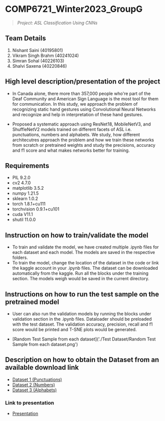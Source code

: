# **COMP6721_Winter2023_GroupG**
> *Project: ASL Classification Using CNNs*

## **Team Details**
1. Nishant Saini (40195801)
2. Vikram Singh Brahm (40241024)
3. Simran Sohal (40226103)
4. Shalvi Saxena (40220846)

## **High level description/presentation of the project**
 - In Canada alone, there more than 357,000 people who're part of the Deaf Community and American Sign Language is the most tool for them for communication. In this study, we approach the problem of recognizing static hand gestures using Convolutional Neural Networks and recognize and help in interpretation of these hand gestures. 

 - Proposed a systematic approach using ResNet18, MobileNetV3, and ShuffleNetV2 models trained on different facets of ASL i.e. punctuations, numbers and alphabets. We study, how different architecutres approach the problem and how we train these networks from scratch or pretrained weights and study the precisions, accuracy and f1 score and what makes networks better for training. 
## **Requirements**
- PIL                 9.2.0
- cv2                 4.7.0
- matplotlib          3.5.2
- numpy               1.21.5
- sklearn             1.0.2
- torch               1.8.1+cu111
- torchvision         0.9.1+cu101
- cuda                V11.1
- shutil              11.0.0
## **Instruction on how to train/validate the model**
- To train and validate the model, we have created multiple .ipynb files for each dataset and each model. The models are saved in the respective folders.
- To train the model, change the location of the dataset in the code or link the kaggle account in your .ipynb files. The dataset can be downloaded automatically from the kaggle. Run all the blocks under the training section. The models weigh would be saved in the current directory.

## **Instructions on how to run the test sample on the pretrained model**
- User can also run the validation models by running the blocks under validation section in the .ipynb files. Dataloader should be preloaded with the test dataset. The validation accuracy, precision, recall and f1 score would be printed and T-SNE plots would be generated.

- [Random Test Sample from each dataset]('./Test Dataset/Random Test Sample from each dataset.png')

## **Description on how to obtain the Dataset from an available download link**
- [Dataset 1 (Punctuations)](https://www.kaggle.com/grassknoted/asl-alphabet)
- [Dataset 2 (Numbers)](https://www.kaggle.com/datasets/muhammadkhalid/sign-language-for-numbers) 
- [Dataset 3 (Alphabets)](https://www.kaggle.com/datasets/mrgeislinger/asl-rgb-depth-fingerspelling-spelling-it-out)


### Link to presentation
- [Presentation](https://drive.google.com/file/d/1vGqgibZ4QIUM7ejvfBvLR5X2ueZ7FxHy/view?usp=sharing)
